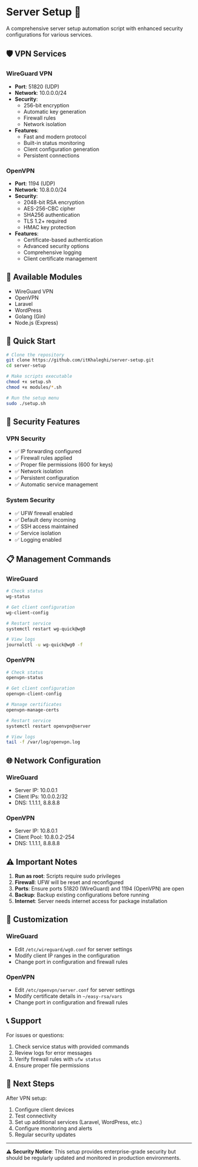 # Server Setup 🚀

A comprehensive server setup automation script with enhanced security configurations for various services.

## 🛡️ VPN Services

### WireGuard VPN
- **Port**: 51820 (UDP)
- **Network**: 10.0.0.0/24
- **Security**: 
  - 256-bit encryption
  - Automatic key generation
  - Firewall rules
  - Network isolation
- **Features**:
  - Fast and modern protocol
  - Built-in status monitoring
  - Client configuration generation
  - Persistent connections

### OpenVPN
- **Port**: 1194 (UDP)
- **Network**: 10.8.0.0/24
- **Security**:
  - 2048-bit RSA encryption
  - AES-256-CBC cipher
  - SHA256 authentication
  - TLS 1.2+ required
  - HMAC key protection
- **Features**:
  - Certificate-based authentication
  - Advanced security options
  - Comprehensive logging
  - Client certificate management

## 🔧 Available Modules

- WireGuard VPN
- OpenVPN
- Laravel
- WordPress
- Golang (Gin)
- Node.js (Express)

## 🚀 Quick Start

```bash
# Clone the repository
git clone https://github.com/itKhaleghi/server-setup.git
cd server-setup

# Make scripts executable
chmod +x setup.sh
chmod +x modules/*.sh

# Run the setup menu
sudo ./setup.sh
```

## 🔐 Security Features

### VPN Security
- ✅ IP forwarding configured
- ✅ Firewall rules applied
- ✅ Proper file permissions (600 for keys)
- ✅ Network isolation
- ✅ Persistent configuration
- ✅ Automatic service management

### System Security
- ✅ UFW firewall enabled
- ✅ Default deny incoming
- ✅ SSH access maintained
- ✅ Service isolation
- ✅ Logging enabled

## 📋 Management Commands

### WireGuard
```bash
# Check status
wg-status

# Get client configuration
wg-client-config

# Restart service
systemctl restart wg-quick@wg0

# View logs
journalctl -u wg-quick@wg0 -f
```

### OpenVPN
```bash
# Check status
openvpn-status

# Get client configuration
openvpn-client-config

# Manage certificates
openvpn-manage-certs

# Restart service
systemctl restart openvpn@server

# View logs
tail -f /var/log/openvpn.log
```

## 🌐 Network Configuration

### WireGuard
- Server IP: 10.0.0.1
- Client IPs: 10.0.0.2/32
- DNS: 1.1.1.1, 8.8.8.8

### OpenVPN
- Server IP: 10.8.0.1
- Client Pool: 10.8.0.2-254
- DNS: 1.1.1.1, 8.8.8.8

## ⚠️ Important Notes

1. **Run as root**: Scripts require sudo privileges
2. **Firewall**: UFW will be reset and reconfigured
3. **Ports**: Ensure ports 51820 (WireGuard) and 1194 (OpenVPN) are open
4. **Backup**: Backup existing configurations before running
5. **Internet**: Server needs internet access for package installation

## 🔧 Customization

### WireGuard
- Edit `/etc/wireguard/wg0.conf` for server settings
- Modify client IP ranges in the configuration
- Change port in configuration and firewall rules

### OpenVPN
- Edit `/etc/openvpn/server.conf` for server settings
- Modify certificate details in `~/easy-rsa/vars`
- Change port in configuration and firewall rules

## 📞 Support

For issues or questions:
1. Check service status with provided commands
2. Review logs for error messages
3. Verify firewall rules with `ufw status`
4. Ensure proper file permissions

## 🚀 Next Steps

After VPN setup:
1. Configure client devices
2. Test connectivity
3. Set up additional services (Laravel, WordPress, etc.)
4. Configure monitoring and alerts
5. Regular security updates

---

**⚠️ Security Notice**: This setup provides enterprise-grade security but should be regularly updated and monitored in production environments.
